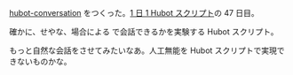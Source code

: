 [hubot-conversation][gh:bouzuya/hubot-conversation] をつくった。[1 日 1 Hubot スクリプト][hubot-script-per-day]の 47 日目。

確かに、せやな、場合による で会話できるかを実験する Hubot スクリプト。

もっと自然な会話をさせてみたいなあ。人工無能を Hubot スクリプトで実現できないものかな。

[gh:bouzuya/hubot-conversation]: https://github.com/bouzuya/hubot-convertion
[hubot-script-per-day]: http://blog.bouzuya.net/posts?tags=hubot-script-per-day

